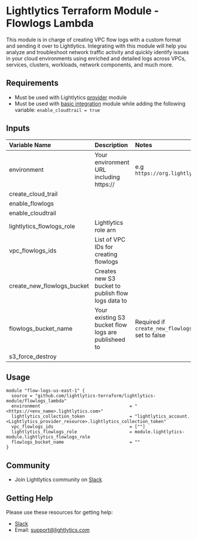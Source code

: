 Lightlytics Terraform Module - Flowlogs Lambda
===========
This module is in charge of creating VPC flow logs with a custom format and sending it over to Lightlytics. 
Integrating with this module will help you analyze and troubleshoot network traffic activity and quickly identify issues in your cloud environments using enriched and detailed logs across VPCs, services, clusters, workloads, network components, and much more.


Requirements
------------
- Must be used with Lightlytics [provider](https://github.com/lightlytics-terraform/lightlytics-provider.git) module
- Must be used with [basic integration](https://github.com/lightlytics-terraform/lightlytics-module/tree/main/basic_integration) module while adding the following variable: `enable_cloudtrail = true`


Inputs
------
| Variable Name                     | Description                                         | Notes                                                                        | Type           | Required? | Default |
| :-------------------------------- | :-------------------------------------------------  | :----------------------------------------------------------------------------|:---------------|:--------- |:--------|
| environment                       | Your environment URL including https://             | e.g `https://org.lightlytics.com`                                            | `string`       | Yes       | n/a     |
| create_cloud_trail                |                                                     |                                                                              | `bool`         | No        | `false` |
| enable_flowlogs                   |                                                     |                                                                              | `bool`         | No        | `true`  |
| enable_cloudtrail                 |                                                     |                                                                              | `bool`         | No        | `true`  |
| lightlytics_flowlogs_role         | Lightlytics role arn                                |																				 | `string`       | Yes       | n/a     |
| vpc_flowlogs_ids					| List of VPC IDs for creating flowlogs               |   																			 | `list(string)` | No        | n/a     |
| create_new_flowlogs_bucket		| Creates new S3 bucket to publish flow logs data to  |                                                                      	     | `bool`         | No        | `false` |
| flowlogs_bucket_name              | Your existing S3 bucket flow logs are publisheed to | Required if `create_new_flowlogs_bucket` set to false                        | `string`       | No        | n/a     |    
| s3_force_destroy                  |                                                     |                                                                              | `bool`         | No        | `true`  |


Usage
-----

```hcl
module "flow-logs-us-east-1" {
  source = "github.com/lightlytics-terraform/lightlytics-module/flowlogs_lambda"
  environment                                  = "<https://<env_name>.lightlytics.com>"
  lightlytics_collection_token                 = "lightlytics_account.<Lightlytics_provider_resource>.lightlytics_collection_token"
  vpc_flowlogs_ids                             = [""]
  lightlytics_flowlogs_role                    = module.lightlytics-module.lightlytics_flowlogs_role
  flowlogs_bucket_name                         = ""
}
```


Community
---------
- Join Lightlytics community on [Slack](https://join.slack.com/t/lightlyticscommunity/shared_invite/zt-1f7dk2yo7-xBTOU_o4tOnAjoFxfHVF8Q)


Getting Help
------------
Please use these resources for getting help:
- [Slack](https://join.slack.com/t/lightlyticscommunity/shared_invite/zt-1f7dk2yo7-xBTOU_o4tOnAjoFxfHVF8Q)
- Email: support@lightlytics.com

